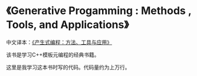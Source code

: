 # 《Generative Progamming : Methods , Tools, and Applications》
中文译本：[《产生式编程：方法、工具与应用》](https://book.douban.com/subject/1143953/)


该书是学习C++模板元编程的经典书籍。

这里是我学习这本书时写的代码。代码量约为上万行。
